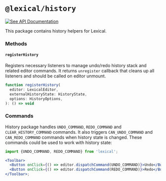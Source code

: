 # `@lexical/history`

[![See API Documentation](https://lexical.dev/img/see-api-documentation.svg)](https://lexical.dev/docs/api/modules/lexical_history)

This package contains history helpers for Lexical.

### Methods

#### `registerHistory`

Registers necessary listeners to manage undo/redo history stack and related editor commands. It returns `unregister` callback that cleans up all listeners and should be called on editor unmount.

```js
function registerHistory(
  editor: LexicalEditor,
  externalHistoryState: HistoryState,
  options: HistoryOptions,
): () => void
```

### Commands

History package handles `UNDO_COMMAND`, `REDO_COMMAND` and `CLEAR_HISTORY_COMMAND` commands. It also triggers `CAN_UNDO_COMMAND` and `CAN_REDO_COMMAND` commands when history state is changed. These commands could be used to work with history state:

```jsx
import {UNDO_COMMAND, REDO_COMMAND} from 'lexical';

<Toolbar>
  <Button onClick={() => editor.dispatchCommand(UNDO_COMMAND)}>Undo</Button>
  <Button onClick={() => editor.dispatchCommand(REDO_COMMAND)}>Redo</Button>
</Toolbar>;
```
